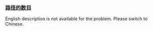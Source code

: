 ### [路径的数目](https://leetcode.com/problems/2AoeFn)

<p>English description is not available for the problem. Please switch to Chinese.</p>

